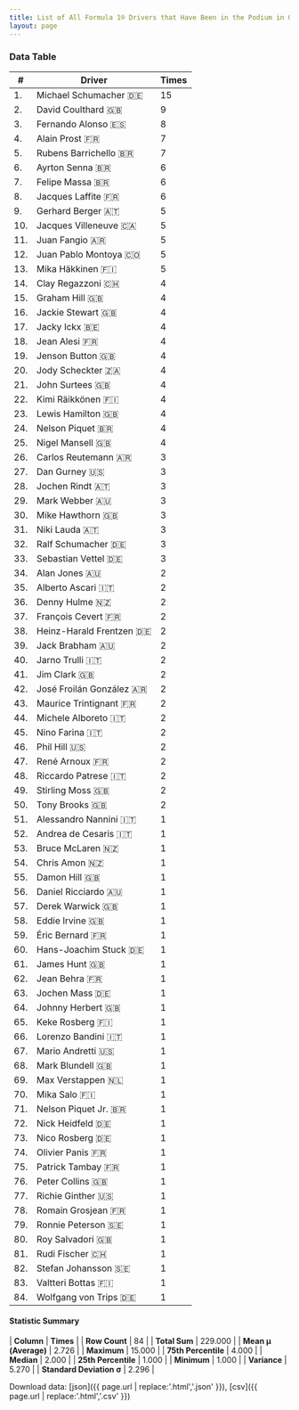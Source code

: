 ```yaml
---
title: List of All Formula 1® Drivers that Have Been in the Podium in Germany by Number of Times
layout: page
---
```


<canvas id="chart" width="400" height="180"></canvas>
<script>
var data = {
    "datasets": [
        {
            "backgroundColor": [
                "#9C8E8D",
                "#9C8E8D",
                "#9C8E8D",
                "#9C8E8D",
                "#9C8E8D",
                "#9C8E8D",
                "#9C8E8D",
                "#9C8E8D",
                "#9C8E8D",
                "#9C8E8D",
                "#9C8E8D",
                "#9C8E8D",
                "#9C8E8D",
                "#9C8E8D",
                "#9C8E8D",
                "#9C8E8D",
                "#9C8E8D",
                "#9C8E8D",
                "#9C8E8D",
                "#9C8E8D",
                "#9C8E8D",
                "#9C8E8D",
                "#9C8E8D",
                "#9C8E8D",
                "#9C8E8D",
                "#9C8E8D",
                "#9C8E8D",
                "#9C8E8D",
                "#9C8E8D",
                "#9C8E8D",
                "#9C8E8D",
                "#9C8E8D",
                "#9C8E8D",
                "#9C8E8D",
                "#9C8E8D",
                "#9C8E8D",
                "#9C8E8D",
                "#9C8E8D",
                "#9C8E8D",
                "#9C8E8D",
                "#9C8E8D",
                "#9C8E8D",
                "#9C8E8D",
                "#9C8E8D",
                "#9C8E8D",
                "#9C8E8D",
                "#9C8E8D",
                "#9C8E8D",
                "#9C8E8D",
                "#9C8E8D",
                "#9C8E8D",
                "#9C8E8D",
                "#9C8E8D",
                "#9C8E8D",
                "#9C8E8D",
                "#9C8E8D",
                "#9C8E8D",
                "#9C8E8D",
                "#9C8E8D",
                "#9C8E8D",
                "#9C8E8D",
                "#9C8E8D",
                "#9C8E8D",
                "#9C8E8D",
                "#9C8E8D",
                "#9C8E8D",
                "#9C8E8D",
                "#9C8E8D",
                "#9C8E8D",
                "#9C8E8D",
                "#9C8E8D",
                "#9C8E8D",
                "#9C8E8D",
                "#9C8E8D",
                "#9C8E8D",
                "#9C8E8D",
                "#9C8E8D",
                "#9C8E8D",
                "#9C8E8D",
                "#9C8E8D",
                "#9C8E8D",
                "#9C8E8D",
                "#9C8E8D",
                "#9C8E8D"
            ],
            "borderColor": [
                "#1D181E",
                "#1D181E",
                "#1D181E",
                "#1D181E",
                "#1D181E",
                "#1D181E",
                "#1D181E",
                "#1D181E",
                "#1D181E",
                "#1D181E",
                "#1D181E",
                "#1D181E",
                "#1D181E",
                "#1D181E",
                "#1D181E",
                "#1D181E",
                "#1D181E",
                "#1D181E",
                "#1D181E",
                "#1D181E",
                "#1D181E",
                "#1D181E",
                "#1D181E",
                "#1D181E",
                "#1D181E",
                "#1D181E",
                "#1D181E",
                "#1D181E",
                "#1D181E",
                "#1D181E",
                "#1D181E",
                "#1D181E",
                "#1D181E",
                "#1D181E",
                "#1D181E",
                "#1D181E",
                "#1D181E",
                "#1D181E",
                "#1D181E",
                "#1D181E",
                "#1D181E",
                "#1D181E",
                "#1D181E",
                "#1D181E",
                "#1D181E",
                "#1D181E",
                "#1D181E",
                "#1D181E",
                "#1D181E",
                "#1D181E",
                "#1D181E",
                "#1D181E",
                "#1D181E",
                "#1D181E",
                "#1D181E",
                "#1D181E",
                "#1D181E",
                "#1D181E",
                "#1D181E",
                "#1D181E",
                "#1D181E",
                "#1D181E",
                "#1D181E",
                "#1D181E",
                "#1D181E",
                "#1D181E",
                "#1D181E",
                "#1D181E",
                "#1D181E",
                "#1D181E",
                "#1D181E",
                "#1D181E",
                "#1D181E",
                "#1D181E",
                "#1D181E",
                "#1D181E",
                "#1D181E",
                "#1D181E",
                "#1D181E",
                "#1D181E",
                "#1D181E",
                "#1D181E",
                "#1D181E",
                "#1D181E"
            ],
            "borderWidth": 1,
            "data": [
                15.0,
                9.0,
                8.0,
                7.0,
                7.0,
                6.0,
                6.0,
                6.0,
                5.0,
                5.0,
                5.0,
                5.0,
                5.0,
                4.0,
                4.0,
                4.0,
                4.0,
                4.0,
                4.0,
                4.0,
                4.0,
                4.0,
                4.0,
                4.0,
                4.0,
                3.0,
                3.0,
                3.0,
                3.0,
                3.0,
                3.0,
                3.0,
                3.0,
                2.0,
                2.0,
                2.0,
                2.0,
                2.0,
                2.0,
                2.0,
                2.0,
                2.0,
                2.0,
                2.0,
                2.0,
                2.0,
                2.0,
                2.0,
                2.0,
                2.0,
                1.0,
                1.0,
                1.0,
                1.0,
                1.0,
                1.0,
                1.0,
                1.0,
                1.0,
                1.0,
                1.0,
                1.0,
                1.0,
                1.0,
                1.0,
                1.0,
                1.0,
                1.0,
                1.0,
                1.0,
                1.0,
                1.0,
                1.0,
                1.0,
                1.0,
                1.0,
                1.0,
                1.0,
                1.0,
                1.0,
                1.0,
                1.0,
                1.0,
                1.0
            ],
            "label": "Times"
        }
    ],
    "labels": [
        "Michael Schumacher",
        "David Coulthard",
        "Fernando Alonso",
        "Alain Prost",
        "Rubens Barrichello",
        "Ayrton Senna",
        "Felipe Massa",
        "Jacques Laffite",
        "Gerhard Berger",
        "Jacques Villeneuve",
        "Juan Fangio",
        "Juan Pablo Montoya",
        "Mika Häkkinen",
        "Clay Regazzoni",
        "Graham Hill",
        "Jackie Stewart",
        "Jacky Ickx",
        "Jean Alesi",
        "Jenson Button",
        "Jody Scheckter",
        "John Surtees",
        "Kimi Räikkönen",
        "Lewis Hamilton",
        "Nelson Piquet",
        "Nigel Mansell",
        "Carlos Reutemann",
        "Dan Gurney",
        "Jochen Rindt",
        "Mark Webber",
        "Mike Hawthorn",
        "Niki Lauda",
        "Ralf Schumacher",
        "Sebastian Vettel",
        "Alan Jones",
        "Alberto Ascari",
        "Denny Hulme",
        "François Cevert",
        "Heinz-Harald Frentzen",
        "Jack Brabham",
        "Jarno Trulli",
        "Jim Clark",
        "José Froilán González",
        "Maurice Trintignant",
        "Michele Alboreto",
        "Nino Farina",
        "Phil Hill",
        "René Arnoux",
        "Riccardo Patrese",
        "Stirling Moss",
        "Tony Brooks",
        "Alessandro Nannini",
        "Andrea de Cesaris",
        "Bruce McLaren",
        "Chris Amon",
        "Damon Hill",
        "Daniel Ricciardo",
        "Derek Warwick",
        "Eddie Irvine",
        "Éric Bernard",
        "Hans-Joachim Stuck",
        "James Hunt",
        "Jean Behra",
        "Jochen Mass",
        "Johnny Herbert",
        "Keke Rosberg",
        "Lorenzo Bandini",
        "Mario Andretti",
        "Mark Blundell",
        "Max Verstappen",
        "Mika Salo",
        "Nelson Piquet Jr.",
        "Nick Heidfeld",
        "Nico Rosberg",
        "Olivier Panis",
        "Patrick Tambay",
        "Peter Collins",
        "Richie Ginther",
        "Romain Grosjean",
        "Ronnie Peterson",
        "Roy Salvadori",
        "Rudi Fischer",
        "Stefan Johansson",
        "Valtteri Bottas",
        "Wolfgang von Trips"
    ]
};
var options = {
  legend: {
    display: false
  },
  scales: {
    xAxes: [{
      ticks: {
        beginAtZero: true,
        maxRotation: 180,
        display: window.innerWidth > 800
      }
    }],
    yAxes: [{
      ticks: {
        beginAtZero: true
      }
    }]
  },
  onResize: function(chart, size) {
    chart.options.scales.xAxes[0].ticks.display = size.width > 800;
  }
};
var chart = new Chart("chart", {
    data: data,
    type: 'bar',
    options: options
});
</script>



### Data Table

| # | Driver | Times |
|--|--|--|
| 1. | Michael Schumacher 🇩🇪 | 15 |
| 2. | David Coulthard 🇬🇧 | 9 |
| 3. | Fernando Alonso 🇪🇸 | 8 |
| 4. | Alain Prost 🇫🇷 | 7 |
| 5. | Rubens Barrichello 🇧🇷 | 7 |
| 6. | Ayrton Senna 🇧🇷 | 6 |
| 7. | Felipe Massa 🇧🇷 | 6 |
| 8. | Jacques Laffite 🇫🇷 | 6 |
| 9. | Gerhard Berger 🇦🇹 | 5 |
| 10. | Jacques Villeneuve 🇨🇦 | 5 |
| 11. | Juan Fangio 🇦🇷 | 5 |
| 12. | Juan Pablo Montoya 🇨🇴 | 5 |
| 13. | Mika Häkkinen 🇫🇮 | 5 |
| 14. | Clay Regazzoni 🇨🇭 | 4 |
| 15. | Graham Hill 🇬🇧 | 4 |
| 16. | Jackie Stewart 🇬🇧 | 4 |
| 17. | Jacky Ickx 🇧🇪 | 4 |
| 18. | Jean Alesi 🇫🇷 | 4 |
| 19. | Jenson Button 🇬🇧 | 4 |
| 20. | Jody Scheckter 🇿🇦 | 4 |
| 21. | John Surtees 🇬🇧 | 4 |
| 22. | Kimi Räikkönen 🇫🇮 | 4 |
| 23. | Lewis Hamilton 🇬🇧 | 4 |
| 24. | Nelson Piquet 🇧🇷 | 4 |
| 25. | Nigel Mansell 🇬🇧 | 4 |
| 26. | Carlos Reutemann 🇦🇷 | 3 |
| 27. | Dan Gurney 🇺🇸 | 3 |
| 28. | Jochen Rindt 🇦🇹 | 3 |
| 29. | Mark Webber 🇦🇺 | 3 |
| 30. | Mike Hawthorn 🇬🇧 | 3 |
| 31. | Niki Lauda 🇦🇹 | 3 |
| 32. | Ralf Schumacher 🇩🇪 | 3 |
| 33. | Sebastian Vettel 🇩🇪 | 3 |
| 34. | Alan Jones 🇦🇺 | 2 |
| 35. | Alberto Ascari 🇮🇹 | 2 |
| 36. | Denny Hulme 🇳🇿 | 2 |
| 37. | François Cevert 🇫🇷 | 2 |
| 38. | Heinz-Harald Frentzen 🇩🇪 | 2 |
| 39. | Jack Brabham 🇦🇺 | 2 |
| 40. | Jarno Trulli 🇮🇹 | 2 |
| 41. | Jim Clark 🇬🇧 | 2 |
| 42. | José Froilán González 🇦🇷 | 2 |
| 43. | Maurice Trintignant 🇫🇷 | 2 |
| 44. | Michele Alboreto 🇮🇹 | 2 |
| 45. | Nino Farina 🇮🇹 | 2 |
| 46. | Phil Hill 🇺🇸 | 2 |
| 47. | René Arnoux 🇫🇷 | 2 |
| 48. | Riccardo Patrese 🇮🇹 | 2 |
| 49. | Stirling Moss 🇬🇧 | 2 |
| 50. | Tony Brooks 🇬🇧 | 2 |
| 51. | Alessandro Nannini 🇮🇹 | 1 |
| 52. | Andrea de Cesaris 🇮🇹 | 1 |
| 53. | Bruce McLaren 🇳🇿 | 1 |
| 54. | Chris Amon 🇳🇿 | 1 |
| 55. | Damon Hill 🇬🇧 | 1 |
| 56. | Daniel Ricciardo 🇦🇺 | 1 |
| 57. | Derek Warwick 🇬🇧 | 1 |
| 58. | Eddie Irvine 🇬🇧 | 1 |
| 59. | Éric Bernard 🇫🇷 | 1 |
| 60. | Hans-Joachim Stuck 🇩🇪 | 1 |
| 61. | James Hunt 🇬🇧 | 1 |
| 62. | Jean Behra 🇫🇷 | 1 |
| 63. | Jochen Mass 🇩🇪 | 1 |
| 64. | Johnny Herbert 🇬🇧 | 1 |
| 65. | Keke Rosberg 🇫🇮 | 1 |
| 66. | Lorenzo Bandini 🇮🇹 | 1 |
| 67. | Mario Andretti 🇺🇸 | 1 |
| 68. | Mark Blundell 🇬🇧 | 1 |
| 69. | Max Verstappen 🇳🇱 | 1 |
| 70. | Mika Salo 🇫🇮 | 1 |
| 71. | Nelson Piquet Jr. 🇧🇷 | 1 |
| 72. | Nick Heidfeld 🇩🇪 | 1 |
| 73. | Nico Rosberg 🇩🇪 | 1 |
| 74. | Olivier Panis 🇫🇷 | 1 |
| 75. | Patrick Tambay 🇫🇷 | 1 |
| 76. | Peter Collins 🇬🇧 | 1 |
| 77. | Richie Ginther 🇺🇸 | 1 |
| 78. | Romain Grosjean 🇫🇷 | 1 |
| 79. | Ronnie Peterson 🇸🇪 | 1 |
| 80. | Roy Salvadori 🇬🇧 | 1 |
| 81. | Rudi Fischer 🇨🇭 | 1 |
| 82. | Stefan Johansson 🇸🇪 | 1 |
| 83. | Valtteri Bottas 🇫🇮 | 1 |
| 84. | Wolfgang von Trips 🇩🇪 | 1 |

#### Statistic Summary

| **Column** | **Times** |
| **Row Count** | 84 |
| **Total Sum** | 229.000 |
| **Mean μ (Average)** | 2.726 |
| **Maximum** | 15.000 |
| **75th Percentile** | 4.000 |
| **Median** | 2.000 |
| **25th Percentile** | 1.000 |
| **Minimum** | 1.000 |
| **Variance** | 5.270 |
| **Standard Deviation σ** | 2.296 |

Download data: [json]({{ page.url | replace:'.html','.json' }}), [csv]({{ page.url | replace:'.html','.csv' }})
